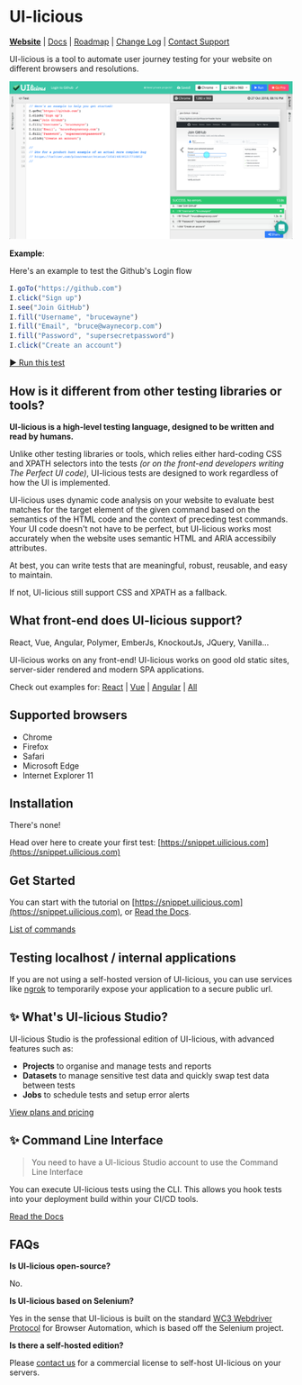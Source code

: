 # UI-licious

[__Website__](https://uilicious.com) | [Docs](https://docs.uilicious.com/) | [Roadmap](https://trello.com/b/G80eoZU3) | [Change Log](https://docs.uilicious.com/release_notes.html) | [Contact Support](mailto:support@uilicious.com)

UI-licious is a tool to automate user journey testing for your website on different browsers and resolutions.

![UI-licious Snippet Preview](./img/uilicious-snippet-preview.png)

__Example__:

Here's an example to test the Github's Login flow

```javascript
I.goTo("https://github.com")
I.click("Sign up")
I.see("Join GitHub")
I.fill("Username", "brucewayne")
I.fill("Email", "bruce@waynecorp.com")
I.fill("Password", "supersecretpassword")
I.click("Create an account")
```

[▶️ Run this test](https://snippet.uilicious.com/test/public/XRYw8i91TTo9qtX4jgJUYm)

## How is it different from other testing libraries or tools?

__UI-licious is a high-level testing language, designed to be written and read by humans.__

Unlike other testing libraries or tools, which relies either hard-coding CSS and XPATH selectors into the tests *(or on the front-end developers writing The Perfect UI code)*, UI-licious tests are designed to work regardless of how the UI is implemented.

UI-licious uses dynamic code analysis on your website to evaluate best matches for the target element of the given command based on the semantics of the HTML code and the context of preceding test commands. Your UI code doesn't not have to be perfect, but UI-licious works most accurately when the website uses semantic HTML and ARIA accessibily attributes. 

At best, you can write tests that are meaningful, robust, reusable, and easy to maintain. 

If not, UI-licious still support CSS and XPATH as a fallback.

## What front-end does UI-licious support?

React, Vue, Angular, Polymer, EmberJs, KnockoutJs, JQuery, Vanilla...

UI-licious works on any front-end! UI-licious works on good old static sites, server-sider rendered and modern SPA applications. 

Check out examples for: [React](https://uilicious.com/explore/react-framework.html) | [Vue](https://uilicious.com/explore/vue-framework.html) | [Angular](https://uilicious.com/explore/angular-framework.html) | [All](https://uilicious.com/explore)

## Supported browsers
- Chrome
- Firefox
- Safari
- Microsoft Edge
- Internet Explorer 11

## Installation

There's none! 

Head over here to create your first test: [https://snippet.uilicious.com](https://snippet.uilicious.com)

## Get Started

You can start with the tutorial on [https://snippet.uilicious.com](https://snippet.uilicious.com), or [Read the Docs](https://docs.uilicious.com).

[List of commands](https://docs.uilicious.com/scripting/list_of_commands.html)

## Testing localhost / internal applications

If you are not using a self-hosted version of UI-licious, you can use services like [ngrok](https://ngrok.com/) to temporarily expose your application to a secure public url.

## ✨ What's UI-licious Studio?

UI-licious Studio is the professional edition of UI-licious, with advanced features such as:
- __Projects__ to organise and manage tests and reports
- __Datasets__ to manage sensitive test data and quickly swap test data between tests
- __Jobs__ to schedule tests and setup error alerts

[View plans and pricing](https://uilicious.com/pricing.html)

## ✨ Command Line Interface

> You need to have a UI-licious Studio account to use the Command Line Interface

You can execute UI-licious tests using the CLI. This allows you hook tests into your deployment build within your CI/CD tools.

[Read the Docs](https://github.com/uilicious/uilicious-cli)


## FAQs

__Is UI-licious open-source?__

No.

__Is UI-licious based on Selenium?__

Yes in the sense that UI-licious is built on the standard [WC3 Webdriver Protocol](https://www.w3.org/TR/webdriver1/) for Browser Automation, which is based off the Selenium project. 

__Is there a self-hosted edition?__

Please [contact us](mailto:sales@uilicious.com) for a commercial license to self-host UI-licious on your servers.
